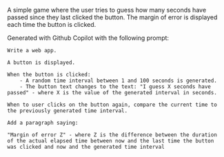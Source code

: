 A simple game where the user tries to guess how many seconds have passed since they last clicked the button. The margin of error is displayed each time the button is clicked.

Generated with Github Copilot with the following prompt:
```
Write a web app. 

A button is displayed. 

When the button is clicked: 
    - A random time interval between 1 and 100 seconds is generated. 
    - The button text changes to the text: "I guess X seconds have passed" - where X is the value of the generated interval in seconds.

When to user clicks on the button again, compare the current time to the previously generated time interval.

Add a paragraph saying: 

"Margin of error Z" - where Z is the difference between the duration of the actual elapsed time between now and the last time the button was clicked and now and the generated time interval
```